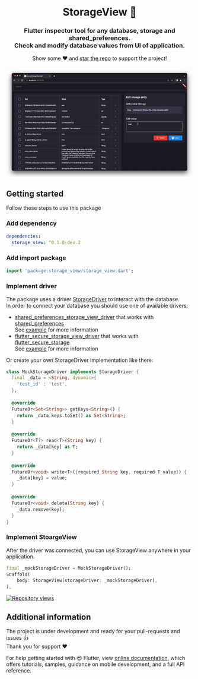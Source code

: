 <h1 align="center"> StorageView 🔎</h1>
<h3 align="center"> Flutter inspector tool for any database, storage and shared_preferences. <br>Check and modify database values from UI of application.</h3>
<p align="center">Show some ❤️ and <a href="https://github.com/Frezyx/storage_view">star the repo</a> to support the project!</p>

<div align="center" >
  <a href="https://github.com/Frezyx/storage_view/blob/main/docs/assets/storage_view_desktop.gif?raw=true">
    <img src="https://github.com/Frezyx/storage_view/blob/main/docs/assets/storage_view_desktop.gif?raw=true"/>
  </a>
</div>

## Getting started
Follow these steps to use this package

### Add dependency

```yaml
dependencies:
  storage_view: ^0.1.0-dev.2
```

### Add import package

```dart
import 'package:storage_view/storage_view.dart';
```

### Implement driver
The package uses a driver [StorageDriver](https://github.com/Frezyx/storage_view/blob/main/packages/storage_view/lib/src/models/storage_driver.dart) to interact with the database. <br>
In order to connect your database you should use one of available drivers: <br>

- [shared_preferences_storage_view_driver](https://github.com/Frezyx/storage_view/tree/main/packages/shared_preferences_storage_view_driver) that works with [shared_preferences](https://pub.dev/packages/shared_preferences) <br> See [example](https://github.com/Frezyx/storage_view/tree/main/packages/shared_preferences_storage_view_driver/example) for more information
- [flutter_secure_storage_view_driver](https://github.com/Frezyx/storage_view/tree/main/packages/flutter_secure_storage_view_driver) that works with [flutter_secure_storage](https://pub.dev/packages/flutter_secure_storage) <br> See [example](https://github.com/Frezyx/storage_view/tree/main/packages/flutter_secure_storage_view_driver/example) for more information

Or create your own StorageDriver implementation like there:
```dart
class MockStorageDriver implements StorageDriver {
  final _data = <String, dynamic>{
    'test_id' : 'test',
  };

  @override
  FutureOr<Set<String>> getKeys<String>() {
    return _data.keys.toSet() as Set<String>;
  }

  @override
  FutureOr<T?> read<T>(String key) {
    return _data[key] as T;
  }

  @override
  FutureOr<void> write<T>({required String key, required T value}) {
    _data[key] = value;
  }

  @override
  FutureOr<void> delete(String key) {
    _data.remove(key);
  }
}
```

### Implement StoargeView
After the driver was connected, you can use StorageView anywhere in your application.
```dart
final _mockStorageDriver = MockStorageDriver();
Scaffold(
    body: StorageView(storageDriver: _mockStorageDriver),
),
```

  <a href="https://github.com/Frezyx/storage_view"><img src="https://hits.dwyl.com/Frezyx/storage_view.svg?style=flat" alt="Repository views"></a>

## Additional information
The project is under development and ready for your pull-requests and issues 👍<br>
Thank you for support ❤️


For help getting started with 😍 Flutter, view
[online documentation](https://flutter.dev/docs), which offers tutorials, 
samples, guidance on mobile development, and a full API reference.
